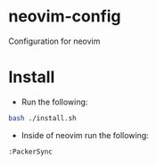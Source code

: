# neovim-config
Configuration for neovim

# Install
- Run the following:
```bash
bash ./install.sh
```

- Inside of neovim run the following:
```
:PackerSync
```
